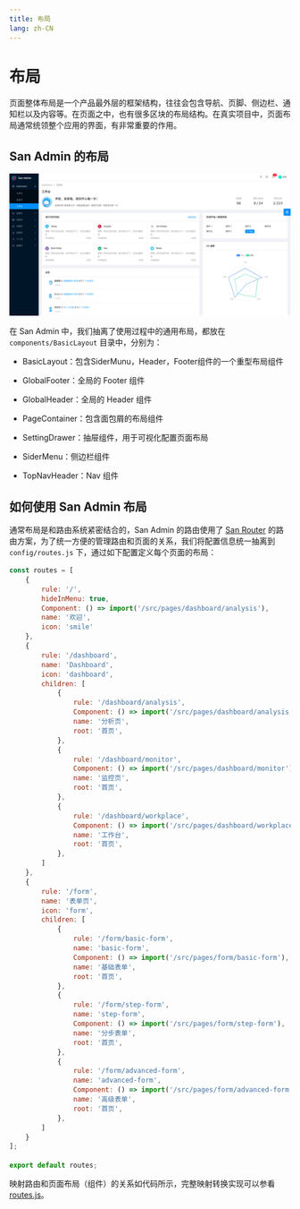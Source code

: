 ```yaml
---
title: 布局
lang: zh-CN
---
```

# 布局

页面整体布局是一个产品最外层的框架结构，往往会包含导航、页脚、侧边栏、通知栏以及内容等。在页面之中，也有很多区块的布局结构。在真实项目中，页面布局通常统领整个应用的界面，有非常重要的作用。

## San Admin 的布局

![layout](../assets/layout.png)

在 San Admin 中，我们抽离了使用过程中的通用布局，都放在 `components/BasicLayout` 目录中，分别为：

* BasicLayout：包含SiderMunu，Header，Footer组件的一个重型布局组件

* GlobalFooter：全局的 Footer 组件
* GlobalHeader：全局的 Header 组件
* PageContainer：包含面包屑的布局组件
* SettingDrawer：抽屉组件，用于可视化配置页面布局
* SiderMenu：侧边栏组件
* TopNavHeader：Nav 组件

## 如何使用 San Admin 布局

通常布局是和路由系统紧密结合的，San Admin 的路由使用了 [San Router](https://github.com/baidu/san-router) 的路由方案，为了统一方便的管理路由和页面的关系，我们将配置信息统一抽离到 `config/routes.js` 下，通过如下配置定义每个页面的布局：

```js
const routes = [
    {
        rule: '/',
        hideInMenu: true,
        Component: () => import('/src/pages/dashboard/analysis'),
        name: '欢迎',
        icon: 'smile'
    },
    {
        rule: '/dashboard',
        name: 'Dashboard',
        icon: 'dashboard',
        children: [
            {
                rule: '/dashboard/analysis',
                Component: () => import('/src/pages/dashboard/analysis'),
                name: '分析页',
                root: '首页',
            },
            {
                rule: '/dashboard/monitor',
                Component: () => import('/src/pages/dashboard/monitor'),
                name: '监控页',
                root: '首页',
            },
            {
                rule: '/dashboard/workplace',
                Component: () => import('/src/pages/dashboard/workplace'),
                name: '工作台',
                root: '首页',
            },
        ]
    },
    {
        rule: '/form',
        name: '表单页',
        icon: 'form',
        children: [
            {
                rule: '/form/basic-form',
                name: 'basic-form',
                Component: () => import('/src/pages/form/basic-form'),
                name: '基础表单',
                root: '首页',
            },
            {
                rule: '/form/step-form',
                name: 'step-form',
                Component: () => import('/src/pages/form/step-form'),
                name: '分步表单',
                root: '首页',
            },
            {
                rule: '/form/advanced-form',
                name: 'advanced-form',
                Component: () => import('/src/pages/form/advanced-form'),
                name: '高级表单',
                root: '首页',
            },
        ]
    }
];

export default routes;
```

映射路由和页面布局（组件）的关系如代码所示，完整映射转换实现可以参看 [routes.js](https://github.com/ecomfe/san-admin/blob/master/src/config/routes.js)。

